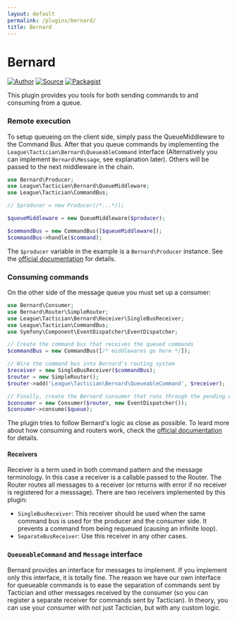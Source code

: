 ```yaml
---
layout: default
permalink: /plugins/bernard/
title: Bernard
---
```


# Bernard

[![Author](http://img.shields.io/badge/author-@sagikazarmark-blue.svg?style=flat-square)](https://twitter.com/sagikazarmark)
[![Source](http://img.shields.io/badge/source-league/tactician--bernard-blue.svg?style=flat-square)](https://github.com/thephpleague/tactician-bernard)
[![Packagist](http://img.shields.io/packagist/v/league/tactician-bernard.svg?style=flat-square)](https://packagist.org/packages/league/tactician-bernard)


This plugin provides you tools for both sending commands to and consuming from a queue.


### Remote execution

To setup queueing on the client side, simply pass the QueueMiddleware to the Command Bus. After that you queue commands by implementing the `League\Tactician\Bernard\QueueableCommand` interface (Alternatively you can implement `Bernard\Message`, see explanation later). Others will be passed to the next middleware in the chain.

~~~ php
use Bernard\Producer;
use League\Tactician\Bernard\QueueMiddleware;
use League\Tactician\CommandBus;

// $producer = new Producer(/*...*/);

$queueMiddleware = new QueueMiddleware($producer);

$commandBus = new CommandBus([$queueMiddleware]);
$commandBus->handle($command);
~~~

The `$producer` variable in the example is a `Bernard\Producer` instance. See the [official documentation](http://bernardphp.com) for details.


### Consuming commands

On the other side of the message queue you must set up a consumer:

~~~ php
use Bernard\Consumer;
use Bernard\Router\SimpleRouter;
use League\Tactician\Bernard\Receiver\SingleBusReceiver;
use League\Tactician\CommandBus;
use Symfony\Component\EventDispatcher\EventDispatcher;

// Create the command bus that receives the queued commands
$commandBus = new CommandBus([/* middlewares go here */]);

// Wire the command bus into Bernard's routing system
$receiver = new SingleBusReceiver($commandBus);
$router = new SimpleRouter();
$router->add('League\Tactician\Bernard\QueueableCommand', $receiver);

// Finally, create the Bernard consumer that runs through the pending queue
$consumer = new Consumer($router, new EventDispatcher());
$consumer->consume($queue);
~~~

The plugin tries to follow Bernard's logic as close as possible. To leard more about how consuming and routers work, check the [official documentation](http://bernardphp.com) for details.


#### Receivers

Receiver is a term used in both command pattern and the message terminology. In this case a receiver is a callable passed to the Router. The Router routes all messages to a receiver (or returns with error if no receiver is registered for a messsage). There are two receivers implemented by this plugin:

- `SingleBusReceiver`: This receiver should be used when the same command bus is used for the producer and the consumer side. It prevents a command from being requeued (causing an infinite loop).
- `SeparateBusReceiver`: Use this receiver in any other cases.


### `QueueableCommand` and `Message` interface

Bernard provides an interface for messages to implement. If you implement only this interface, it is totally fine. The reason we have our own interface for queueable commands is to ease the separation of commands sent by Tactician and other messages received by the consumer (so you can register a separate receiver for commands sent by Tactician). In theory, you can use your consumer with not just Tactician, but with any custom logic.
